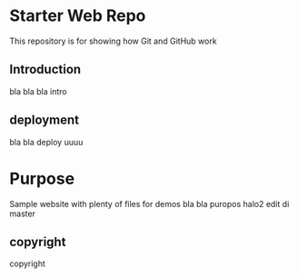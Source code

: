 # Starter Web Repo

This repository is for showing how Git and GitHub work

## Introduction

bla bla bla intro

## deployment

bla bla deploy
uuuu

# Purpose

Sample website with plenty of files for demos
bla bla puropos
halo2 edit di master

## copyright
copyright